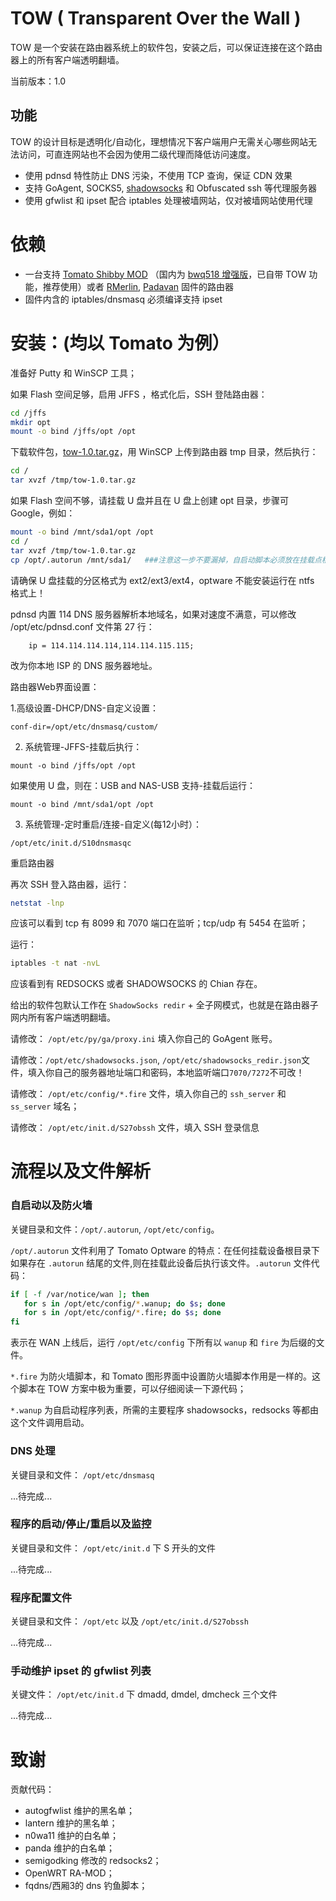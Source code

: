 # TOW (	Transparent Over the Wall )

TOW 是一个安装在路由器系统上的软件包，安装之后，可以保证连接在这个路由器上的所有客户端透明翻墙。

当前版本：1.0

## 功能

TOW 的设计目标是透明化/自动化，理想情况下客户端用户无需关心哪些网站无法访问，可直连网站也不会因为使用二级代理而降低访问速度。

- 使用 pdnsd 特性防止 DNS 污染，不使用 TCP 查询，保证 CDN 效果
- 支持 GoAgent, SOCKS5, [shadowsocks](https://github.com/clowwindy/shadowsocks/wiki/Shadowsocks-%E4%BD%BF%E7%94%A8%E8%AF%B4%E6%98%8E) 和 Obfuscated ssh 等代理服务器
- 使用 gfwlist 和 ipset 配合 iptables 处理被墙网站，仅对被墙网站使用代理

# 依赖

- 一台支持 [Tomato Shibby MOD](http://http://tomato.groov.pl/) （国内为 [bwq518 增强版](http://www.right.com.cn/forum/thread-126746-1-1.html)，已自带 TOW 功能，推荐使用）或者 [RMerlin](http://www.lostrealm.ca/tower/node/80), [Padavan](http://code.google.com/p/rt-n56u/) 固件的路由器
- 固件内含的 iptables/dnsmasq 必须编译支持 ipset

# 安装：(均以 Tomato 为例）

准备好 Putty 和 WinSCP 工具；


如果 Flash 空间足够，启用 JFFS ，格式化后，SSH 登陆路由器：


```sh
cd /jffs
mkdir opt
mount -o bind /jffs/opt /opt
```
下载软件包，[tow-1.0.tar.gz](https://dl.dropboxusercontent.com/u/200370/Router/%21unique4g/backup/tow-1.0.tar.gz)，用 WinSCP 上传到路由器 tmp 目录，然后执行：


```sh
cd /
tar xvzf /tmp/tow-1.0.tar.gz
```
如果 Flash 空间不够，请挂载 U 盘并且在 U 盘上创建 opt 目录，步骤可 Google，例如：


```sh
mount -o bind /mnt/sda1/opt /opt
cd /
tar xvzf /tmp/tow-1.0.tar.gz
cp /opt/.autorun /mnt/sda1/   ###注意这一步不要漏掉，自启动脚本必须放在挂载点根目录
```
请确保 U 盘挂载的分区格式为 ext2/ext3/ext4，optware 不能安装运行在 ntfs 格式上！

pdnsd 内置 114 DNS 服务器解析本地域名，如果对速度不满意，可以修改 /opt/etc/pdnsd.conf 文件第 27 行：


```
	ip = 114.114.114.114,114.114.115.115;
```
改为你本地 ISP 的 DNS 服务器地址。

路由器Web界面设置：

1.高级设置-DHCP/DNS-自定义设置：


```
conf-dir=/opt/etc/dnsmasq/custom/
```
2. 系统管理-JFFS-挂载后执行：


```
mount -o bind /jffs/opt /opt
```
如果使用 U 盘，则在：USB and NAS-USB 支持-挂载后运行：


```
mount -o bind /mnt/sda1/opt /opt
```
3. 系统管理-定时重启/连接-自定义(每12小时）：


```
/opt/etc/init.d/S10dnsmasqc
```

重启路由器

再次 SSH 登入路由器，运行：


```sh
netstat -lnp
```

应该可以看到 tcp 有 8099 和 7070 端口在监听；tcp/udp 有 5454 在监听；

运行：


```sh
iptables -t nat -nvL
```

应该看到有 REDSOCKS 或者 SHADOWSOCKS 的 Chian 存在。

给出的软件包默认工作在 `ShadowSocks redir` + 全子网模式，也就是在路由器子网内所有客户端透明翻墙。

请修改： `/opt/etc/py/ga/proxy.ini` 填入你自己的 GoAgent 账号。

请修改：`/opt/etc/shadowsocks.json`, `/opt/etc/shadowsocks_redir.json`文件，填入你自己的服务器地址端口和密码，本地监听端口`7070/7272`不可改！

请修改： `/opt/etc/config/*.fire` 文件，填入你自己的 `ssh_server` 和 `ss_server` 域名；

请修改： `/opt/etc/init.d/S27obssh` 文件，填入 SSH 登录信息

# 流程以及文件解析

### 自启动以及防火墙

关键目录和文件：`/opt/.autorun`, `/opt/etc/config`。

`/opt/.autorun` 文件利用了 Tomato Optware 的特点：在任何挂载设备根目录下如果存在 `.autorun` 结尾的文件,则在挂载此设备后执行该文件。`.autorun` 文件代码：
```sh
if [ -f /var/notice/wan ]; then
   for s in /opt/etc/config/*.wanup; do $s; done
   for s in /opt/etc/config/*.fire; do $s; done
fi
```
表示在 WAN 上线后，运行 `/opt/etc/config` 下所有以 `wanup` 和 `fire` 为后缀的文件。

`*.fire` 为防火墙脚本，和 Tomato 图形界面中设置防火墙脚本作用是一样的。这个脚本在 TOW 方案中极为重要，可以仔细阅读一下源代码；

`*.wanup` 为自启动程序列表，所需的主要程序 shadowsocks，redsocks 等都由这个文件调用启动。

### DNS 处理

关键目录和文件： `/opt/etc/dnsmasq`

...待完成...

### 程序的启动/停止/重启以及监控

关键目录和文件： `/opt/etc/init.d` 下 S 开头的文件

...待完成...

### 程序配置文件

关键目录和文件： `/opt/etc` 以及 `/opt/etc/init.d/S27obssh`

...待完成...

### 手动维护 ipset 的 gfwlist 列表

关键文件： `/opt/etc/init.d` 下 dmadd, dmdel, dmcheck 三个文件

...待完成...

# 致谢

贡献代码：

- autogfwlist 维护的黑名单；
- lantern 维护的黑名单；
- n0wa11 维护的白名单；
- panda 维护的白名单；
- semigodking 修改的 redsocks2；
- OpenWRT RA-MOD；
- fqdns/西厢3的 dns 钓鱼脚本；

